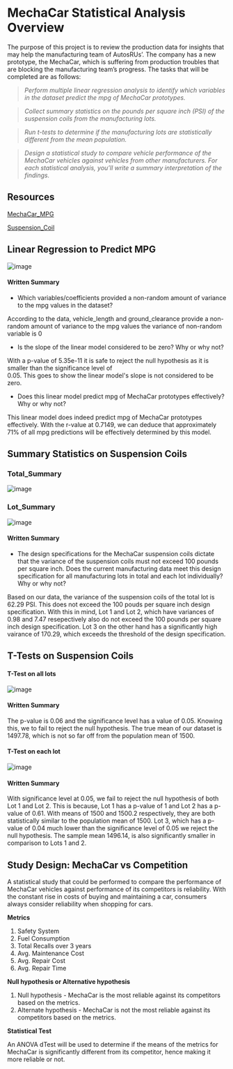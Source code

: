 # MechaCar Statistical Analysis Overview

The purpose of this project is to review the production data for insights that may help the manufacturing team of AutosRUs’. The company has a new prototype, the MechaCar, which is suffering from production troubles that are blocking the manufacturing team’s progress. The tasks that will be completed are as follows:

> _Perform multiple linear regression analysis to identify which variables in the dataset predict the mpg of MechaCar prototypes._

> _Collect summary statistics on the pounds per square inch (PSI) of the suspension coils from the manufacturing lots._

> _Run t-tests to determine if the manufacturing lots are statistically different from the mean population._

> _Design a statistical study to compare vehicle performance of the MechaCar vehicles against vehicles from other manufacturers. For each statistical analysis, you’ll write a summary interpretation of the findings._

## Resources
[MechaCar_MPG](https://github.com/Kwas45/MechaCar_Statistical_Analysis/blob/main/MechaCar_mpg.csv)

[Suspension_Coil](https://github.com/Kwas45/MechaCar_Statistical_Analysis/blob/main/Suspension_Coil.csv)

## Linear Regression to Predict MPG

![image](https://user-images.githubusercontent.com/102786356/180637805-1c7b3df7-56fe-4948-8ef3-5cf148dc2ec1.png)

#### Written Summary

* Which variables/coefficients provided a non-random amount of variance to the mpg values in the dataset?

According to the data, vehicle_length and ground_clearance provide a non-random amount of variance to the mpg values 
the variance of non-random variable is 0

* Is the slope of the linear model considered to be zero? Why or why not?

With a p-value of 5.35e-11 it is safe to reject the null hypothesis as it is smaller than the significance level of  
0.05. This goes to show the linear model's slope is not considered to be zero. 

* Does this linear model predict mpg of MechaCar prototypes effectively? Why or why not?

This linear model does indeed predict mpg of MechaCar prototypes effectively. With the r-value at 0.7149, we can deduce
that approximately 71% of all mpg predictions will be effectively determined by this model. 

## Summary Statistics on Suspension Coils

### Total_Summary
![image](https://user-images.githubusercontent.com/102786356/180638094-33c04ef5-5622-41f9-8890-8084d318ddf7.png)


### Lot_Summary
![image](https://user-images.githubusercontent.com/102786356/180638171-88aa52c5-d72c-4a59-9fa0-1db7e554486d.png)

#### Written Summary

* The design specifications for the MechaCar suspension coils dictate that the variance of the suspension coils must not exceed 100 pounds per square inch. Does the current manufacturing data meet this design specification for all manufacturing lots in total and each lot individually? Why or why not?

Based on our data, the variance of the suspension coils of the total lot is 62.29 PSI. This does not exceed the 100 pouds per square inch design specification. 
With this in mind, Lot 1 and Lot 2, which have variances of 0.98 and 7.47 resepectively also do not exceed the 100 pounds per square inch design specification. 
Lot 3 on the other hand has a significantly high vairance of 170.29, which exceeds the threshold of the design specification. 



## T-Tests on Suspension Coils
#### T-Test on all lots

![image](https://user-images.githubusercontent.com/102786356/180638935-83e77f8b-49cd-47be-ae3d-45a207f65931.png)

#### Written Summary
The p-value is 0.06 and the significance level has a value of 0.05. Knowing this, we to fail to reject the null hypothesis. The true mean of our dataset is 1497.78, 
which is not so far off from the population mean of 1500. 


#### T-Test on each lot

![image](https://user-images.githubusercontent.com/102786356/180639027-3bb1dd07-db23-4f20-8d7c-95c62d316438.png)

#### Written Summary
With significance level at 0.05, we fail to reject the null hypothesis of both Lot 1 and Lot 2. This is because, Lot 1 has a p-value of 1 and Lot 2 has a p-value of 0.61. With means of 1500 and 1500.2 respectively, they are both statistically similar to the population mean of 1500. 
Lot 3, which has a p-value of 0.04 much lower than the significance level of 0.05 we reject the null hypothesis. The sample mean 1496.14, is also significantly smaller in comparison to Lots 1 and 2. 


## Study Design: MechaCar vs Competition
A statistical study that could be performed to compare the performance of MechaCar vehicles against performance of its competitors is reliability. With the constant rise in costs of buying and maintaining a car, consumers always consider reliability when shopping for cars.  

**Metrics**
1. Safety System
2. Fuel Consumption
3. Total Recalls over 3 years
4. Avg. Maintenance Cost
5. Avg. Repair Cost
6. Avg. Repair Time

**Null hypothesis or Alternative hypothesis**
1. Null hypothesis - MechaCar is the most reliable against its competitors based on the metrics.
2. Alternate hypothesis - MechaCar is not the most reliable against its competitors based on the metrics.

**Statistical Test**

An ANOVA dTest will be used to determine if the means of the metrics for MechaCar is significantly different from its competitor, hence making it more reliable or not.   


